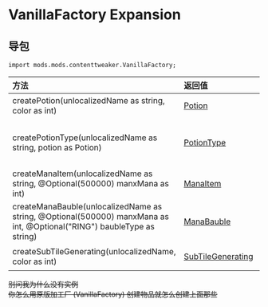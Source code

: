 # VanillaFactory Expansion

## 导包

```zenscript
import mods.mods.contenttweaker.VanillaFactory;
```

| 方法                                                           | 返回值      | 描述 |
| :------------------------------------------------------------ | :--------- | ---- |
| createPotion(unlocalizedName as string, color as int)         | [Potion](https://github.com/ikexing-cn/RandomTweaker/blob/master/wiki/en_us/modSupport/ContentTweaker/Potion.md) | 创建一个 Potion |
| createPotionType(unlocalizedName as string, potion as Potion) | [PotionType](https://github.com/ikexing-cn/RandomTweaker/blob/master/wiki/en_us/modSupport/ContentTweaker/PotionType.md) | 创建一个 PotionType 药水瓶属于这一类 |
| createManaItem(unlocalizedName as string, @Optional(500000) manxMana as int) | [ManaItem](https://github.com/ikexing-cn/RandomTweaker/blob/master/wiki/en_us/modSupport/ContentTweaker/ManaItem.md) | 创建一个魔力物品 |
| createManaBauble(unlocalizedName as string, @Optional(500000) manxMana as int, @Optional("RING") baubleType as string) | [ManaBauble](https://github.com/ikexing-cn/RandomTweaker/blob/master/wiki/en_us/modSupport/ContentTweaker/ManaBauble/ManaBauble.md) | 创建一个魔力饰品
| createSubTileGenerating(unlocalizedName, color as int) | [SubTileGenerating](https://github.com/ikexing-cn/RandomTweaker/blob/master/wiki/en_us/modSupport/ContentTweaker/SubTileGenerating/SubTileGenerating.md) | 创建一朵产魔花 |

~~别问我为什么没有实例~~  
~~你怎么用原版加工厂 (VanillaFactory) 创建物品就怎么创建上面那些~~
